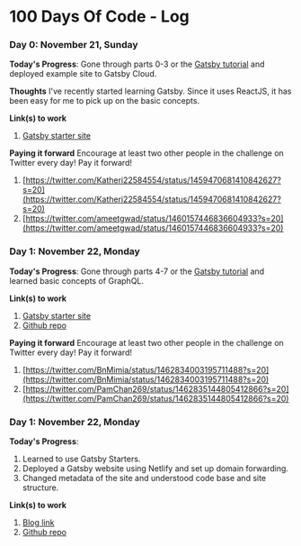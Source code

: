 # 100 Days Of Code - Log

### Day 0: November 21, Sunday

**Today's Progress**: Gone through parts 0-3 or the [Gatsby tutorial](https://www.gatsbyjs.com/docs/tutorial/) and deployed example site to Gatsby Cloud.

**Thoughts** I've recently started learning Gatsby. Since it uses ReactJS, it has been easy for me to pick up on the basic concepts.

**Link(s) to work**
1. [Gatsby starter site](https://bloggatsby40098.gatsbyjs.io/)

**Paying it forward**
Encourage at least two other people in the challenge on Twitter every day! Pay it forward!
1. [https://twitter.com/Katheri22584554/status/1459470681410842627?s=20](https://twitter.com/Katheri22584554/status/1459470681410842627?s=20)
2. [https://twitter.com/ameetgwad/status/1460157446836604933?s=20](https://twitter.com/ameetgwad/status/1460157446836604933?s=20)

### Day 1: November 22, Monday

**Today's Progress**: Gone through parts 4-7 or the [Gatsby tutorial](https://www.gatsbyjs.com/docs/tutorial/) and learned basic concepts of GraphQL.


**Link(s) to work**
1. [Gatsby starter site](https://bloggatsby40098.gatsbyjs.io/)
2. [Github repo](https://github.com/SimranMakhija7/blog-gatsby)

**Paying it forward**
Encourage at least two other people in the challenge on Twitter every day! Pay it forward!
1. [https://twitter.com/BnMimia/status/1462834003195711488?s=20](https://twitter.com/BnMimia/status/1462834003195711488?s=20)
2. [https://twitter.com/PamChan269/status/1462835144805412866?s=20](https://twitter.com/PamChan269/status/1462835144805412866?s=20)

### Day 1: November 22, Monday

**Today's Progress**: 
1. Learned to use Gatsby Starters.
2. Deployed a Gatsby website using Netlify and set up domain forwarding.
3. Changed metadata of the site and understood code base and site structure.


**Link(s) to work**
1. [Blog link](http://blog.simran.codes/)
2. [Github repo](https://github.com/SimranMakhija7/blog)


